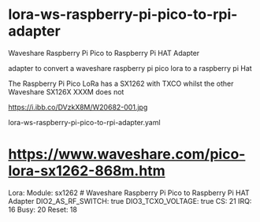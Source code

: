 # lora-ws-raspberry-pi-pico-to-rpi-adapter
Waveshare Raspberry Pi Pico to Raspberry Pi HAT Adapter

adapter to convert a waveshare raspberry pi pico lora to a raspberry pi Hat

The Raspberry Pi Pico LoRa has a SX1262 with TXCO whilst the other Waveshare SX126X XXXM does not

https://i.ibb.co/DVzkX8M/W20682-001.jpg

lora-ws-raspberry-pi-pico-to-rpi-adapter.yaml
# https://www.waveshare.com/pico-lora-sx1262-868m.htm
Lora:
  Module: sx1262  # Waveshare Raspberry Pi Pico to Raspberry Pi HAT Adapter
  DIO2_AS_RF_SWITCH: true
  DIO3_TCXO_VOLTAGE: true
  CS: 21
  IRQ: 16
  Busy: 20
  Reset: 18

  


